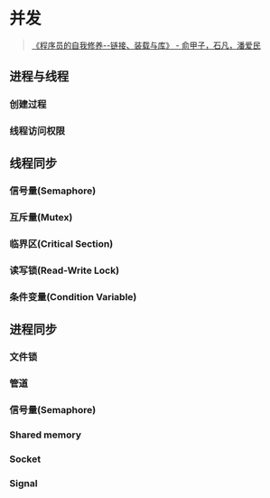 # 并发

> [《程序员的自我修养--链接、装载与库》 - 俞甲子，石凡，潘爱民](https://1drv.ms/b/s!AkcJSyT7tq80cUuHb2eRcJkkBjM?e=YUwBqB)

## 进程与线程
### 创建过程
### 线程访问权限

## 线程同步
### 信号量(Semaphore)
### 互斥量(Mutex)
### 临界区(Critical Section)
### 读写锁(Read-Write Lock)
### 条件变量(Condition Variable)


## 进程同步
### 文件锁
### 管道
### 信号量(Semaphore)
### Shared memory
### Socket
### Signal